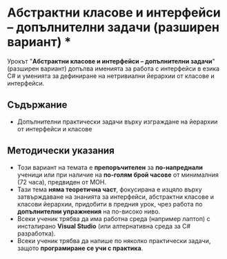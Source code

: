 # Абстрактни класове и интерфейси – допълнителни задачи (разширен вариант) *

Урокът "**Абстрактни класове и интерфейси – допълнителни задачи**" (разширен вариант) допълва именията за работа с интерфейси в езика C# и уменията за дефиниране на нетривиални йерархии от класове и интерфейси.

## Съдържание
  - Допълнителни практически задачи върху изграждане на йерархии от интерфейси и класове

## Методически указания
  - Този вариант на темата е **препоръчителен** за **по-напреднали** ученици или при наличие на **по-голям брой часове** от минималния (72 часа), предвиден от МОН.
  - Тази тема **няма теоретична част**, фокусирана е изцяло върху затвърждаване на знанията за интерфейси, абстрактни класове и класови йерархии, придобити в предния урок, чрез работа по **допълнителни упражнения** на по-високо ниво.
  - Всеки ученик трябва да има работна среда (например лаптоп) с инсталирано **Visual Studio** (или алтернативна среда за C# разработка).
  - Всеки ученик трябва да напише по няколко практически задачи, защото **програмиране сe учи с практика**.
